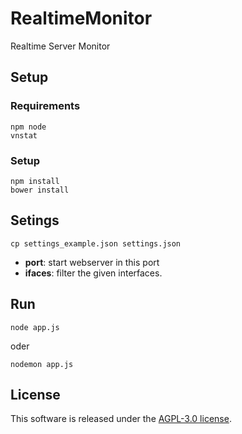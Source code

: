 # RealtimeMonitor
Realtime Server Monitor

## Setup

### Requirements

```
npm node 
vnstat
```

### Setup

```
npm install
bower install
``` 

## Setings
```
cp settings_example.json settings.json
```
* **port**: start webserver in this port
* **ifaces**: filter the given interfaces.

## Run

```
node app.js
```
oder
```
nodemon app.js
```

## License

This software is released under the [AGPL-3.0 license](https://www.gnu.org/licenses/agpl-3.0.de.html).
